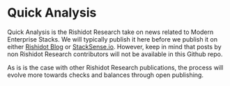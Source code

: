 # Quick Analysis

Quick Analysis is the Rishidot Research take on news related to Modern Enterprise Stacks. 
We will typically publish it here before we publish it on either [Rishidot Blog](www.rishidot.com/blog) or [StackSense.io](http://www.stacksense.io). 
However, keep in mind that posts by non Rishidot Research contributors will not be available in this Github repo.

As is is the case with other Rishidot Research publications, 
the process will evolve more towards checks and balances through open publishing.
